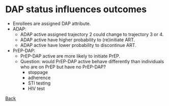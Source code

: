 # DAP status influences outcomes

* Enrollees are assigned DAP attribute. 
* ADAP: 
    - ADAP active assigned trajectory 2 could change to trajectory 3 or 4. 
    - ADAP active have higher probability to (re)initiate ART. 
    - ADAP active have lower probability to discontinue ART. 
* PrEP-DAP: 
    - PrEP-DAP active are more likely to initiate PrEP. 
    - Question: would PrEP-DAP active behave differently than individuals who are on PrEP but have no PrEP-DAP? 
        + stoppage
        + adherence
        + STI testing
        + HIV test

<a href="ModuleSum.html#DAPoutcome">Back</a>